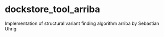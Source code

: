 # dockstore_tool_arriba
Implementation of structural variant finding algorithm arriba by Sebastian Uhrig
